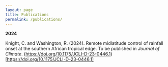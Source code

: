 ```yaml
---
layout: page
title: Publications
permalink: /publications/
---
```


**2024**

Knight, C. and Washington, R. (2024). Remote midlatitude control of rainfall onset at the southern African tropical edge. To be published in *Journal of Climate*.  (https://doi.org/10.1175/JCLI-D-23-0446.1)[https://doi.org/10.1175/JCLI-D-23-0446.1]

